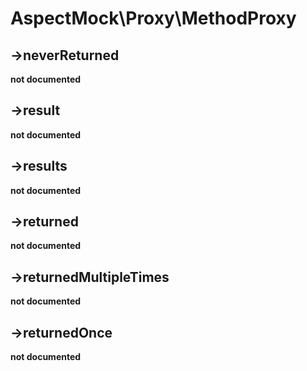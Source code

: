 # AspectMock\Proxy\MethodProxy

## ->neverReturned

__not documented__


## ->result

__not documented__


## ->results

__not documented__


## ->returned

__not documented__


## ->returnedMultipleTimes

__not documented__


## ->returnedOnce

__not documented__
